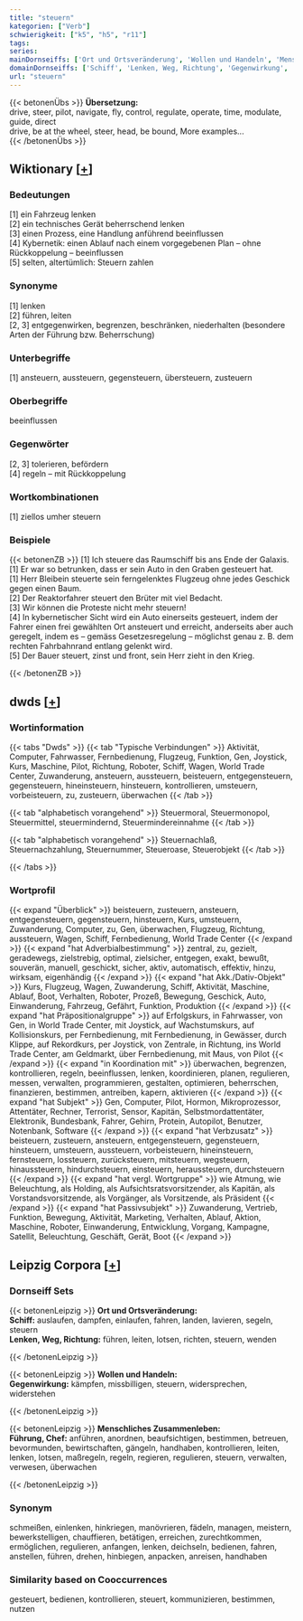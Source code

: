 ```yaml
---
title: "steuern"
kategorien: ["Verb"]
schwierigkeit: ["k5", "h5", "r11"]
tags:
series:
mainDornseiffs: ['Ort und Ortsveränderung', 'Wollen und Handeln', 'Menschliches Zusammenleben']
domainDornseiffs: ['Schiff', 'Lenken, Weg, Richtung', 'Gegenwirkung', 'Führung, Chef']
url: "steuern"
---
```


{{< betonenÜbs >}}
**Übersetzung:**  
drive, steer, pilot, navigate, fly, control, regulate, operate, time, modulate, guide, direct  
drive, be at the wheel, steer, head, be bound, More examples...  
{{< /betonenÜbs >}}

## Wiktionary [[+](https://de.wiktionary.org/wiki/steuern)]

### Bedeutungen
[1] ein Fahrzeug lenken  
[2] ein technisches Gerät beherrschend lenken  
[3] einen Prozess, eine Handlung anführend beeinflussen  
[4] Kybernetik: einen Ablauf nach einem vorgegebenen Plan – ohne Rückkoppelung – beeinflussen  
[5] selten, altertümlich: Steuern zahlen  

### Synonyme
[1] lenken  
[2] führen, leiten  
[2, 3] entgegenwirken, begrenzen, beschränken, niederhalten (besondere Arten der Führung bzw. Beherrschung)  

### Unterbegriffe
[1] ansteuern, aussteuern, gegensteuern, übersteuern, zusteuern  

### Oberbegriffe
beeinflussen  

### Gegenwörter
[2, 3] tolerieren, befördern  
[4] regeln – mit Rückkoppelung  

### Wortkombinationen
[1] ziellos umher steuern  

### Beispiele
{{< betonenZB >}}
[1] Ich steuere das Raumschiff bis ans Ende der Galaxis.  
[1] Er war so betrunken, dass er sein Auto in den Graben gesteuert hat.  
[1] Herr Bleibein steuerte sein ferngelenktes Flugzeug ohne jedes Geschick gegen einen Baum.  
[2] Der Reaktorfahrer steuert den Brüter mit viel Bedacht.  
[3] Wir können die Proteste nicht mehr steuern!  
[4] In kybernetischer Sicht wird ein Auto einerseits gesteuert, indem der Fahrer einen frei gewählten Ort ansteuert und erreicht, anderseits aber auch geregelt, indem es – gemäss Gesetzesregelung – möglichst genau z. B. dem rechten Fahrbahnrand entlang gelenkt wird.  
[5] Der Bauer steuert, zinst und front, sein Herr zieht in den Krieg.  

{{< /betonenZB >}}


## dwds [[+](https://www.dwds.de/wb/steuern)]

### Wortinformation
{{< tabs "Dwds" >}}
{{< tab "Typische Verbindungen" >}}
Aktivität, Computer, Fahrwasser, Fernbedienung, Flugzeug, Funktion, Gen, Joystick, Kurs, Maschine, Pilot, Richtung, Roboter, Schiff, Wagen, World Trade Center, Zuwanderung, ansteuern, aussteuern, beisteuern, entgegensteuern, gegensteuern, hineinsteuern, hinsteuern, kontrollieren, umsteuern, vorbeisteuern, zu, zusteuern, überwachen
{{< /tab >}}

{{< tab "alphabetisch vorangehend" >}}
Steuermoral, Steuermonopol, Steuermittel, steuermindernd, Steuermindereinnahme
{{< /tab >}}

{{< tab "alphabetisch vorangehend" >}}
Steuernachlaß, Steuernachzahlung, Steuernummer, Steueroase, Steuerobjekt
{{< /tab >}}

{{< /tabs >}}

### Wortprofil
{{< expand "Überblick" >}} beisteuern, zusteuern, ansteuern, entgegensteuern, gegensteuern, hinsteuern, Kurs, umsteuern, Zuwanderung, Computer, zu, Gen, überwachen, Flugzeug, Richtung, aussteuern, Wagen, Schiff, Fernbedienung, World Trade Center {{< /expand >}}
{{< expand "hat Adverbialbestimmung" >}} zentral, zu, gezielt, geradewegs, zielstrebig, optimal, zielsicher, entgegen, exakt, bewußt, souverän, manuell, geschickt, sicher, aktiv, automatisch, effektiv, hinzu, wirksam, eigenhändig {{< /expand >}}
{{< expand "hat Akk./Dativ-Objekt" >}} Kurs, Flugzeug, Wagen, Zuwanderung, Schiff, Aktivität, Maschine, Ablauf, Boot, Verhalten, Roboter, Prozeß, Bewegung, Geschick, Auto, Einwanderung, Fahrzeug, Gefährt, Funktion, Produktion {{< /expand >}}
{{< expand "hat Präpositionalgruppe" >}} auf Erfolgskurs, in Fahrwasser, von Gen, in World Trade Center, mit Joystick, auf Wachstumskurs, auf Kollisionskurs, per Fernbedienung, mit Fernbedienung, in Gewässer, durch Klippe, auf Rekordkurs, per Joystick, von Zentrale, in Richtung, ins World Trade Center, am Geldmarkt, über Fernbedienung, mit Maus, von Pilot {{< /expand >}}
{{< expand "in Koordination mit" >}} überwachen, begrenzen, kontrollieren, regeln, beeinflussen, lenken, koordinieren, planen, regulieren, messen, verwalten, programmieren, gestalten, optimieren, beherrschen, finanzieren, bestimmen, antreiben, kapern, aktivieren {{< /expand >}}
{{< expand "hat Subjekt" >}} Gen, Computer, Pilot, Hormon, Mikroprozessor, Attentäter, Rechner, Terrorist, Sensor, Kapitän, Selbstmordattentäter, Elektronik, Bundesbank, Fahrer, Gehirn, Protein, Autopilot, Benutzer, Notenbank, Software {{< /expand >}}
{{< expand "hat Verbzusatz" >}} beisteuern, zusteuern, ansteuern, entgegensteuern, gegensteuern, hinsteuern, umsteuern, aussteuern, vorbeisteuern, hineinsteuern, fernsteuern, lossteuern, zurücksteuern, mitsteuern, wegsteuern, hinaussteuern, hindurchsteuern, einsteuern, heraussteuern, durchsteuern {{< /expand >}}
{{< expand "hat vergl. Wortgruppe" >}} wie Atmung, wie Beleuchtung, als Holding, als Aufsichtsratsvorsitzender, als Kapitän, als Vorstandsvorsitzende, als Vorgänger, als Vorsitzende, als Präsident {{< /expand >}}
{{< expand "hat Passivsubjekt" >}} Zuwanderung, Vertrieb, Funktion, Bewegung, Aktivität, Marketing, Verhalten, Ablauf, Aktion, Maschine, Roboter, Einwanderung, Entwicklung, Vorgang, Kampagne, Satellit, Beleuchtung, Geschäft, Gerät, Boot {{< /expand >}}

## Leipzig Corpora [[+](https://corpora.uni-leipzig.de/en/res?word=steuern&corpusId=deu_newscrawl-public_2018)]

### Dornseiff Sets
{{< betonenLeipzig >}}
**Ort und Ortsveränderung:**  
**Schiff:** auslaufen, dampfen, einlaufen, fahren, landen, lavieren, segeln, steuern  
**Lenken, Weg, Richtung:** führen, leiten, lotsen, richten, steuern, wenden  

{{< /betonenLeipzig >}}


{{< betonenLeipzig >}}
**Wollen und Handeln:**  
**Gegenwirkung:** kämpfen, missbilligen, steuern, widersprechen, widerstehen  

{{< /betonenLeipzig >}}


{{< betonenLeipzig >}}
**Menschliches Zusammenleben:**  
**Führung, Chef:** anführen, anordnen, beaufsichtigen, bestimmen, betreuen, bevormunden, bewirtschaften, gängeln, handhaben, kontrollieren, leiten, lenken, lotsen, maßregeln, regeln, regieren, regulieren, steuern, verwalten, verwesen, überwachen  

{{< /betonenLeipzig >}}

### Synonym
schmeißen, einlenken, hinkriegen, manövrieren, fädeln, managen, meistern, bewerkstelligen, chauffieren, betätigen, erreichen, zurechtkommen, ermöglichen, regulieren, anfangen, lenken, deichseln, bedienen, fahren, anstellen, führen, drehen, hinbiegen, anpacken, anreisen, handhaben


### Similarity based on Cooccurrences
gesteuert, bedienen, kontrollieren, steuert, kommunizieren, bestimmen, nutzen

